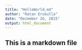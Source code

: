 ```yaml
---
title: "HelloWorld.md"
author: "Ratan Erukulla"
date: "December 26, 2015"
output: html_document
---
```



## This is a markdown file
